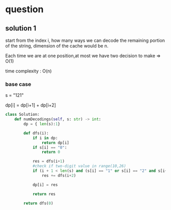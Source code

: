 # question


## solution 1
start from the index i, how many ways we can decode the remaining portion of the string, dimension of the cache would be n. 

Each time we are at one position,at most we have two decision to make => O(1)

time complexity : O(n)


### base case
s = "121"

dp[i] = dp[i+1] + dp[i+2]

```Python
class Solution:
    def numDecodings(self, s: str) -> int:
        dp = { len(s):1}

        def dfs(i):
            if i in dp:
                return dp[i]
            if s[i] == "0":
                return 0

            res = dfs(i+1)
            #check if two-digit value in range(10,26)
            if (i + 1 < len(s) and (s[i] == "1" or s[i] == "2" and s[i+1] in "0123456")):
                res += dfs(i+2)

            dp[i] = res

            return res

        return dfs(0)
```

